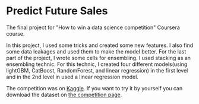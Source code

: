 # Predict Future Sales
The final project for "How to win a data science competition" Coursera course.

In this project, I used some tricks and created some new features. I also find some data leakages and used them to make the model better. For the last part of the project, I wrote some cells for ensembling. I used stacking as an ensembling technic. For this technic, I created four different models(using lightGBM, CatBoost, RandomForest, and linear regression) in the first level and in the 2nd level in used a linear regression model.

The competition was on [Kaggle](https://www.kaggle.com). If you want to try it by yourself you can download the dataset on [the competition page](https://www.kaggle.com/c/competitive-data-science-predict-future-sales).
